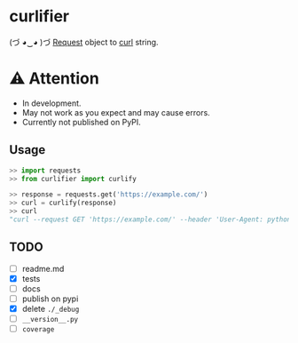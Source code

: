 # curlifier
(づ ◕‿◕ )づ
[Request](https://github.com/psf/requests) object to [curl](https://curl.se/) string.

# ⚠️ Attention
- In development.  
- May not work as you expect and may cause errors.
- Currently not published on PyPI.


## Usage
```python
>> import requests
>> from curlifier import curlify

>> response = requests.get('https://example.com/')
>> curl = curlify(response)
>> curl
"curl --request GET 'https://example.com/' --header 'User-Agent: python-requests/2.32.3' --header 'Accept-Encoding: gzip, deflate' --header 'Accept: */*' --header 'Connection: keep-alive'  --location"
```

## TODO
- [ ] readme.md
- [x] tests
- [ ] docs
- [ ] publish on pypi
- [x] delete `./_debug`
- [ ] `__version__.py`
- [ ] `coverage`